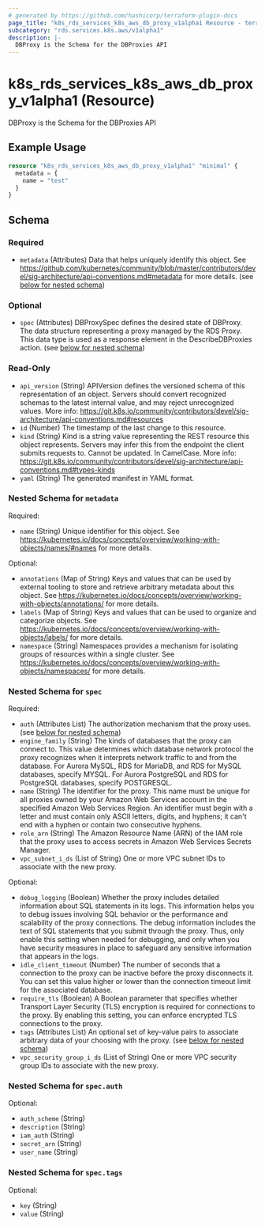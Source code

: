 ```yaml
---
# generated by https://github.com/hashicorp/terraform-plugin-docs
page_title: "k8s_rds_services_k8s_aws_db_proxy_v1alpha1 Resource - terraform-provider-k8s"
subcategory: "rds.services.k8s.aws/v1alpha1"
description: |-
  DBProxy is the Schema for the DBProxies API
---
```


# k8s_rds_services_k8s_aws_db_proxy_v1alpha1 (Resource)

DBProxy is the Schema for the DBProxies API

## Example Usage

```terraform
resource "k8s_rds_services_k8s_aws_db_proxy_v1alpha1" "minimal" {
  metadata = {
    name = "test"
  }
}
```

<!-- schema generated by tfplugindocs -->
## Schema

### Required

- `metadata` (Attributes) Data that helps uniquely identify this object. See https://github.com/kubernetes/community/blob/master/contributors/devel/sig-architecture/api-conventions.md#metadata for more details. (see [below for nested schema](#nestedatt--metadata))

### Optional

- `spec` (Attributes) DBProxySpec defines the desired state of DBProxy.  The data structure representing a proxy managed by the RDS Proxy.  This data type is used as a response element in the DescribeDBProxies action. (see [below for nested schema](#nestedatt--spec))

### Read-Only

- `api_version` (String) APIVersion defines the versioned schema of this representation of an object. Servers should convert recognized schemas to the latest internal value, and may reject unrecognized values. More info: https://git.k8s.io/community/contributors/devel/sig-architecture/api-conventions.md#resources
- `id` (Number) The timestamp of the last change to this resource.
- `kind` (String) Kind is a string value representing the REST resource this object represents. Servers may infer this from the endpoint the client submits requests to. Cannot be updated. In CamelCase. More info: https://git.k8s.io/community/contributors/devel/sig-architecture/api-conventions.md#types-kinds
- `yaml` (String) The generated manifest in YAML format.

<a id="nestedatt--metadata"></a>
### Nested Schema for `metadata`

Required:

- `name` (String) Unique identifier for this object. See https://kubernetes.io/docs/concepts/overview/working-with-objects/names/#names for more details.

Optional:

- `annotations` (Map of String) Keys and values that can be used by external tooling to store and retrieve arbitrary metadata about this object. See https://kubernetes.io/docs/concepts/overview/working-with-objects/annotations/ for more details.
- `labels` (Map of String) Keys and values that can be used to organize and categorize objects. See https://kubernetes.io/docs/concepts/overview/working-with-objects/labels/ for more details.
- `namespace` (String) Namespaces provides a mechanism for isolating groups of resources within a single cluster. See https://kubernetes.io/docs/concepts/overview/working-with-objects/namespaces/ for more details.


<a id="nestedatt--spec"></a>
### Nested Schema for `spec`

Required:

- `auth` (Attributes List) The authorization mechanism that the proxy uses. (see [below for nested schema](#nestedatt--spec--auth))
- `engine_family` (String) The kinds of databases that the proxy can connect to. This value determines which database network protocol the proxy recognizes when it interprets network traffic to and from the database. For Aurora MySQL, RDS for MariaDB, and RDS for MySQL databases, specify MYSQL. For Aurora PostgreSQL and RDS for PostgreSQL databases, specify POSTGRESQL.
- `name` (String) The identifier for the proxy. This name must be unique for all proxies owned by your Amazon Web Services account in the specified Amazon Web Services Region. An identifier must begin with a letter and must contain only ASCII letters, digits, and hyphens; it can't end with a hyphen or contain two consecutive hyphens.
- `role_arn` (String) The Amazon Resource Name (ARN) of the IAM role that the proxy uses to access secrets in Amazon Web Services Secrets Manager.
- `vpc_subnet_i_ds` (List of String) One or more VPC subnet IDs to associate with the new proxy.

Optional:

- `debug_logging` (Boolean) Whether the proxy includes detailed information about SQL statements in its logs. This information helps you to debug issues involving SQL behavior or the performance and scalability of the proxy connections. The debug information includes the text of SQL statements that you submit through the proxy. Thus, only enable this setting when needed for debugging, and only when you have security measures in place to safeguard any sensitive information that appears in the logs.
- `idle_client_timeout` (Number) The number of seconds that a connection to the proxy can be inactive before the proxy disconnects it. You can set this value higher or lower than the connection timeout limit for the associated database.
- `require_tls` (Boolean) A Boolean parameter that specifies whether Transport Layer Security (TLS) encryption is required for connections to the proxy. By enabling this setting, you can enforce encrypted TLS connections to the proxy.
- `tags` (Attributes List) An optional set of key-value pairs to associate arbitrary data of your choosing with the proxy. (see [below for nested schema](#nestedatt--spec--tags))
- `vpc_security_group_i_ds` (List of String) One or more VPC security group IDs to associate with the new proxy.

<a id="nestedatt--spec--auth"></a>
### Nested Schema for `spec.auth`

Optional:

- `auth_scheme` (String)
- `description` (String)
- `iam_auth` (String)
- `secret_arn` (String)
- `user_name` (String)


<a id="nestedatt--spec--tags"></a>
### Nested Schema for `spec.tags`

Optional:

- `key` (String)
- `value` (String)


